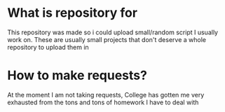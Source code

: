 # What is repository for
This repository was made so i could upload small/random script I usually work on. These are usually small projects that don't deserve a whole repository to upload them in

# How to make requests?
At the moment I am not taking requests, College has gotten me very exhausted from the tons and tons of homework I have to deal with
